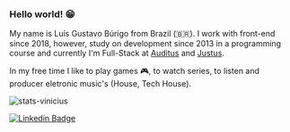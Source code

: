 ### Hello world! 😁

My name is Luís Gustavo Búrigo from Brazil (🇧🇷). I work with front-end since 2018, however, study on development since 2013 in a programming course and currently I'm Full-Stack at [Auditus](https://auditustec.com.br) and [Justus](https://www.sistemajustus.com.br).

In my free time I like to play games 🎮, to watch series,  to listen and producer eletronic music's (House, Tech House).

<img alt="stats-vinicius" src="https://github-readme-stats.vercel.app/api?username=gugaburigo29&show_icons=true" />

[![Linkedin Badge](https://img.shields.io/badge/-LinkedIn-blue?style=flat-square&logo=Linkedin&logoColor=white&link=https://www.linkedin.com/in/felipefialho)](https://www.linkedin.com/in/lu%C3%ADs-gustavo-burigo-alexandre-479202158/)
